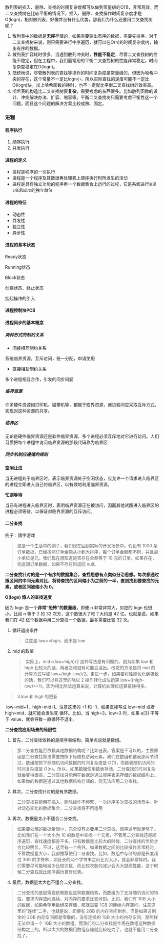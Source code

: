 散列表的插入、删除、查找的时间复杂度都可以做到常量级的O(1)，非常高效，而二叉查找树在比较平衡的情况下，插入、删除、查找操作时间复杂度才是 O(logn)，相对散列表，好像并没有什么优势，那我们为什么还要用二叉查找树呢？

1. 散列表中的数据是**无序**存储的，如果需要输出有序的数据，需要先排序。对于二叉查找树来说，则只需要进行中序遍历，就可以在O(n)的时间复杂度内，输出有序的数据。
2. 散列表扩容耗时很多，当遇到散列冲突时，**性能不稳定**，尽管二叉查找树的性能不稳定，但在工程中，我们最常用的平衡二叉查找树的性能非常稳定，时间复杂度稳定在O(logn)。
3. 笼统地说，尽管散列表的查找等操作的时间复杂度是常量级的，但因为哈希冲突的存在，这个常量不一定比logn小，所以实际查找的速度可能不一定比O(logn)快，加上哈希函数的耗时，也不一定就比平衡二叉查找树的效率高。
4. 哈希表的构造比二叉查找树要**复杂**，需要考虑的东西很多。比如散列函数的设计、冲突解决办法、扩容、缩容等。平衡二叉查找树只需要考虑平衡性这一个问题，而且这个问题的解决方案比较成熟、固定。

### 进程

#### 程序执行

1. 顺序执行
2. 并发执行

#### 进程的定义

* 进程是程序的一次执行
* 进程是一个程序及其数据再处理机上顺序执行时所发生的活动
* 进程是具有独立功能的程序再一个数据集合上运行的过程，它是系统进行`资源分配`和`调度`的独立单位

#### 进程的特征

* 动态性
* 并发性
* 独立性
* 异步性

#### 进程的基本状态

Ready状态

Running状态

Block状态

创建状态、终止状态

挂起操作的引入

#### 进程控制块PCB

#### 进程同步的基本概念

##### 两种形式的制约关系

- 间接相互制约关系

系统临界资源，互斥访问，统一分配，申请使用

- 直接相互制约关系

多个进程相互合作，引发的同步问题



##### 临界资源

许多硬件资源如打印机、磁带机等，都属于临界资源，诸进程间应采取互斥方式，实现对这种资源的共享。

##### 临界区

无论是硬件临界资源还是软件临界资源，多个进程必须互斥地对它进行访问。人们习惯把每个进程中访问临界资源的那段代码称为临界区

##### 同步机制应遵循的规则

**空闲让进**

当无进程处于临界区时，表示临界资源处于空闲状态，应允许一个请求进入临界区的进程立即进入自己的临界区，以有效地利用临界资源。

**忙则等待**

当已有进程进入临界区时，表明临界资源正在被访问，因而其他试图进入临界区的进程必须等待，以保证对临界资源的互斥访问。


#### 二分查找

例子：猜字游戏

> 这是一个生活中的例子，我们现在回到实际的开发场景中。假设有 1000 条订单数据，已经按照订单金额从小到大排序，每个订单金额都不同，并且最小单位是元。我们现在想知道是否存在金额等于 19 元的订单。如果存在，则返回订单数据，如果不存在则返回 null。

**二分查找针对的是一个有序的数据集合，查找思想有点类似分治思想。每次都通过跟区间的中间元素对比，将待查找的区间缩小为之前的一半，直到找到要查找的元素，或者区间被缩小为 0。**

 **O(logn) 惊人的查找速度** 

 因为 logn 是一个**非常“恐怖”的数量级**，即便 n 非常非常大，对应的 logn 也很小。比如 n 等于 2 的 32 次方，这个数很大了吧？大约是 42 亿。也就是说，如果我们在 42 亿个数据中用二分查找一个数据，最多需要比较 32 次。 

1. 循环退出条件

   >  注意是 low<=high，而不是 low 

2. mid 的取值

   > ​	 实际上，mid=(low+high)/2 这种写法是有问题的。因为如果 low 和 high 比较大的话，两者之和就有可能会溢出。改进的方法是将 mid 的计算方式写成 low+(high-low)/2。更进一步，如果要将性能优化到极致的话，我们可以将这里的除以 2 操作转化成位运算 low+((high-low)>>1)。因为相比除法运算来说，计算机处理位运算要快得多。 
>
   > 
   >
   >  3.low 和 high 的更新
   

​		low=mid+1，high=mid-1。注意这里的 +1 和 -1，如果直接写成 low=mid 或者 high=mid，就可能会发生死		循环。比如，当 high=3，low=3 时，如果 a[3] 不等于 value，就会导致一直循环不退出。

 **二分查找应用场景的局限性** 

1.  首先，二分查找依赖的是顺序表结构，简单点说就是数组。 

   > 那二分查找能否依赖其他数据结构呢？比如链表。答案是不可以的，主要原因是二分查找算法需要按照下标随机访问元素。我们在数组和链表那两节讲过，数组按照下标随机访问数据的时间复杂度是 O(1)，而链表随机访问的时间复杂度是 O(n)。所以，如果数据使用链表存储，二分查找的时间复杂就会变得很高。二分查找只能用在数据是通过顺序表来存储的数据结构上。如果你的数据是通过其他数据结构存储的，则无法应用二分查找。

2.  其次，二分查找针对的是有序数据。 

   > 二分查找只能用在插入、删除操作不频繁，一次排序多次查找的场景中。针对动态变化的数据集合，二分查找将不再适用

3.  再次，数据量太小不适合二分查找。 

   > 如果要处理的数据量很小，完全没有必要用二分查找，顺序遍历就足够了。比如我们在一个大小为 10 的数组中查找一个元素，不管用二分查找还是顺序遍历，查找速度都差不多。只有数据量比较大的时候，二分查找的优势才会比较明显。不过，这里有一个例外。如果数据之间的比较操作非常耗时，不管数据量大小，我都推荐使用二分查找。比如，数组中存储的都是长度超过 300 的字符串，如此长的两个字符串之间比对大小，就会非常耗时。我们需要尽可能地减少比较次数，而比较次数的减少会大大提高性能，这个时候二分查找就比顺序遍历更有优势。

4.  最后，数据量太大也不适合二分查找。 

   > 二分查找的底层需要依赖数组这种数据结构，而数组为了支持随机访问的特性，要求内存空间连续，对内存的要求比较苛刻。比如，我们有 1GB 大小的数据，如果希望用数组来存储，那就需要 1GB 的连续内存空间。注意这里的“连续”二字，也就是说，即便有 2GB 的内存空间剩余，但是如果这剩余的 2GB 内存空间都是零散的，没有连续的 1GB 大小的内存空间，那照样无法申请一个 1GB 大小的数组。而我们的二分查找是作用在数组这种数据结构之上的，所以太大的数据用数组存储就比较吃力了，也就不能用二分查找了。